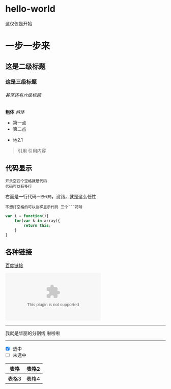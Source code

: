 # hello-world
这仅仅是开始

# 一步一步来
## 这是二级标题
### 这是三级标题
###### 甚至还有六级标题

**粗体**
*斜体*
* 第一点
* 第二点
 - 地2.1

> 引用
> 引用内容

## 代码显示 


    开头空四个空格就是代码
    代码可以有多行
右面是一行代码`一行代码`，没错，就是这么任性

```
不想打空格的可以这样显示代码 三个```符号
```

```javascript
var i = function(){
    for(var k in array){
        return this;
    }
}
```
## 各种链接
[百度链接](www.baidu.com)

![图片123](www.baidu.com)
***********
我就是华丽的分割线  啦啦啦
***********
- [x] 选中
- [ ] 未选中

|表格|表格2|
|----|----|
|表格3|表格4|

